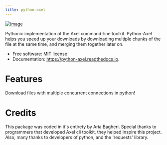 ```yaml
---
title: python-axel
---
```


[![image](https://img.shields.io/pypi/v/python_ufile.svg)](https://pypi.python.org/pypi/python_axel)

Pythonic implementation of the Axel command-line toolkit. Python-Axel helps you speed up your downloads by downloading multiple chunks of the file at the same time, and merging them together later on.  

-   Free software: MIT license
-   Documentation: <https://python-axel.readthedocs.io>.

# Features

Download files with multiple concurrent connections in python!

# Credits

This package was coded in it\'s entirety by Aria Bagheri. 
Special thanks to programmers that developed Axel cli toolkit, they helped inspire this project. 
Also, many thanks to developers of python, and the 'requests' library.
